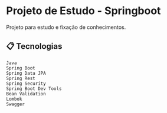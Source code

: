 # Projeto de Estudo - Springboot

Projeto para estudo e fixação de conhecimentos.

## 📋 Tecnologias

```
Java
Spring Boot
Spring Data JPA
Spring Rest
Spring Security
Spring Boot Dev Tools
Bean Validation
Lombok
Swagger
